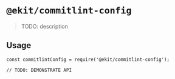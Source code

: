 # `@ekit/commitlint-config`

> TODO: description

## Usage

```
const commitlintConfig = require('@ekit/commitlint-config');

// TODO: DEMONSTRATE API
```
